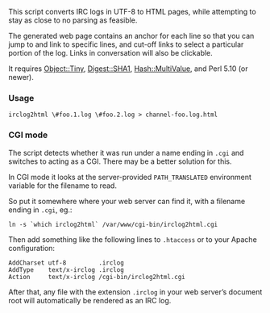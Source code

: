 This script converts IRC logs in UTF-8 to HTML pages, while
attempting to stay as close to no parsing as feasible.

The generated web page contains an anchor for each line so
that you can jump to and link to specific lines, and cut-off
links to select a particular portion of the log. Links in
conversation will also be clickable.

It requires [Object::Tiny][1], [Digest::SHA1][2],
[Hash::MultiValue][3], and Perl 5.10 (or newer).

[1]: http://search.cpan.org/dist/Object-Tiny/
[2]: http://search.cpan.org/dist/Digest-SHA1/
[3]: http://search.cpan.org/dist/Hash::MultiValue/

### Usage

	irclog2html \#foo.1.log \#foo.2.log > channel-foo.log.html

### CGI mode

The script detects whether it was run under a name ending in
`.cgi` and switches to acting as a CGI. There may be a better
solution for this.

In CGI mode it looks at the server-provided `PATH_TRANSLATED`
environment variable for the filename to read.

So put it somewhere where your web server can find it,
with a filename ending in `.cgi`, eg.:

	ln -s `which irclog2html` /var/www/cgi-bin/irclog2html.cgi

Then add something like the following lines to `.htaccess`
or to your Apache configuration:

	AddCharset utf-8         .irclog
	AddType    text/x-irclog .irclog
	Action     text/x-irclog /cgi-bin/irclog2html.cgi

After that, any file with the extension `.irclog` in your web
server’s document root will automatically be rendered as an
IRC log.

<!-- vim: tw=62
-->
